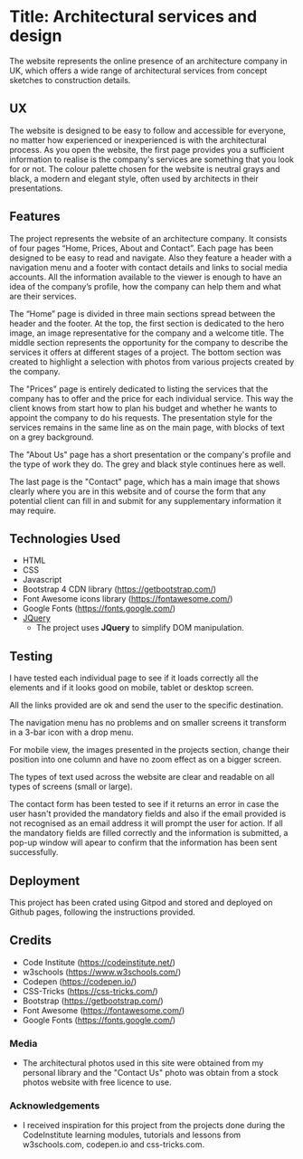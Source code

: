 # Title: Architectural services and design

The website represents the online presence of an architecture company in UK, which offers a wide range of architectural services from concept sketches to construction details.

 
## UX
 
The website is designed to be easy to follow and accessible for everyone, no matter how experienced or inexperienced is with the architectural process. 
As you open the website, the first page provides you a sufficient information to realise is the company's services are something that you look for or not. 
The colour palette chosen for the website is neutral grays and black, a modern and elegant style, often used by architects in their presentations. 



## Features

The project represents the website of an architecture company. It consists of four pages “Home, Prices, About and Contact”.
Each page has been designed to be easy to read and navigate.
Also they feature a header with a navigation menu and a footer with contact details and links to social media accounts.
All the information available to the viewer is enough to have an idea of the company’s profile, how the company can help them and what are their services.

The “Home” page is divided in three main sections spread between the header and the footer.
At the top, the first section is dedicated to the hero image, an image representative for the company and a welcome title.
The middle section represents the opportunity for the company to describe the services it offers at different stages of a project.
The bottom section was created to highlight a selection with photos from various projects created by the company.

The "Prices" page is entirely dedicated to listing the services that the company has to offer and the price for each individual service. This way the client knows from start how to plan his budget and whether he wants to appoint the company to do his requests. The presentation style for the services remains in the same line as on the main page, with blocks of text on a grey background. 

The "About Us" page has a short presentation or the company's profile and the type of work they do. The grey and black style continues here as well. 

The last page is the "Contact" page, which has a main image that shows clearly where you are in this website and of course the form that any potential client can fill in and submit for any supplementary information it may require. 


## Technologies Used

- HTML
- CSS
- Javascript 
- Bootstrap 4 CDN library (https://getbootstrap.com/)
- Font Awesome icons library (https://fontawesome.com/)
- Google Fonts (https://fonts.google.com/)
- [JQuery](https://jquery.com)
   - The project uses **JQuery** to simplify DOM manipulation.



## Testing

I have tested each individual page to see if it loads correctly all the elements and if it looks good on mobile, tablet or desktop screen. 

All the links provided are ok and send the user to the specific destination.

The navigation menu has no problems and on smaller screens it transform in a 3-bar icon with a drop menu. 

For mobile view, the images presented in the projects section, change their position into one column and have no zoom effect as on a bigger screen. 

The types of text used across the website are clear and readable on all types of screens (small or large). 

The contact form has been tested to see if it returns an error in case the user hasn't provided the mandatory fields and also if the email provided is not recognised as an email address it will prompt the user for action. 
If all the mandatory fields are filled correctly and the information is submitted, a pop-up window will apear to confirm that the information has been sent successfully. 



## Deployment

This project has been crated using Gitpod and stored and deployed on Github pages, following the instructions provided. 


## Credits

- Code Institute (https://codeinstitute.net/)
- w3schools (https://www.w3schools.com/)
- Codepen (https://codepen.io/)
- CSS-Tricks (https://css-tricks.com/)
- Bootstrap (https://getbootstrap.com/)
- Font Awesome (https://fontawesome.com/)
- Google Fonts (https://fonts.google.com/) 



### Media
- The architectural photos used in this site were obtained from my personal library and the "Contact Us" photo was obtain from a stock photos website with free licence to use.

### Acknowledgements

- I received inspiration for this project from the projects done during the CodeInstitute learning modules, tutorials and lessons from w3schools.com, codepen.io and css-tricks.com.